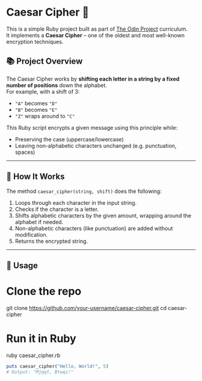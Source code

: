 # Caesar Cipher 🔐

This is a simple Ruby project built as part of [The Odin Project](https://www.theodinproject.com/) curriculum.  
It implements a **Caesar Cipher** – one of the oldest and most well-known encryption techniques.

## 📚 Project Overview

The Caesar Cipher works by **shifting each letter in a string by a fixed number of positions** down the alphabet.  
For example, with a shift of 3:  
- `"A"` becomes `"D"`
- `"B"` becomes `"E"`
- `"Z"` wraps around to `"C"`

This Ruby script encrypts a given message using this principle while:
- Preserving the case (uppercase/lowercase)
- Leaving non-alphabetic characters unchanged (e.g. punctuation, spaces)

---

## 🧠 How It Works

The method `caesar_cipher(string, shift)` does the following:
1. Loops through each character in the input string.
2. Checks if the character is a letter.
3. Shifts alphabetic characters by the given amount, wrapping around the alphabet if needed.
4. Non-alphabetic characters (like punctuation) are added without modification.
5. Returns the encrypted string.

---

## 🔧 Usage

# Clone the repo
git clone https://github.com/your-username/caesar-cipher.git
cd caesar-cipher

# Run it in Ruby
ruby caesar_cipher.rb

```ruby
puts caesar_cipher("Hello, World!", 5)
# Output: "Mjqqt, Btwqi!"
